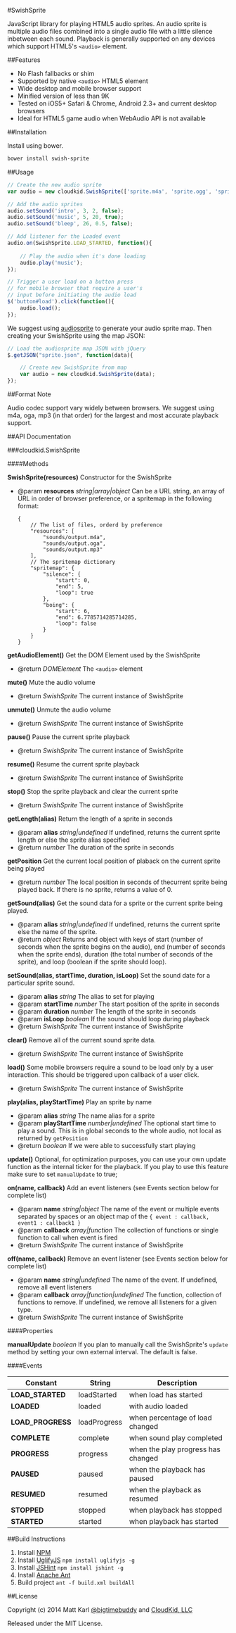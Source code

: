 #SwishSprite

JavaScript library for playing HTML5 audio sprites. An audio sprite is multiple audio files combined into a single audio file with a little silence inbetween each sound. Playback is generally supported on any devices which support HTML5's `<audio>` element. 

##Features

+ No Flash fallbacks or shim
+ Supported by native `<audio>` HTML5 element
+ Wide desktop and mobile browser support
+ Minified version of less than 9K
+ Tested on iOS5+ Safari & Chrome, Android 2.3+ and current desktop browsers
+ Ideal for HTML5 game audio when WebAudio API is not available

##Installation

Install using bower.

```bash
bower install swish-sprite
```

##Usage

```js
// Create the new audio sprite
var audio = new cloudkid.SwishSprite(['sprite.m4a', 'sprite.ogg', 'sprite.mp3']);

// Add the audio sprites 
audio.setSound('intro', 3, 2, false);
audio.setSound('music', 5, 20, true);
audio.setSound('bleep', 26, 0.5, false);

// Add listener for the Loaded event
audio.on(SwishSprite.LOAD_STARTED, function(){
	
    // Play the audio when it's done loading
	audio.play('music');
});

// Trigger a user load on a button press
// for mobile browser that require a user's
// input before initiating the audio load
$('button#load').click(function(){
	audio.load();
});

```

We suggest using [audiosprite](https://github.com/CloudKidStudio/audiosprite) to generate your audio sprite map. Then creating your SwishSprite using the map JSON:

```js
// Load the audiosprite map JSON with jQuery
$.getJSON("sprite.json", function(data){

	// Create new SwishSprite from map
	var audio = new cloudkid.SwishSprite(data);
});
```

##Format Note

Audio codec support vary widely between browsers. We suggest using m4a, oga, mp3 (in that order) for the largest and most accurate playback support.

##API Documentation

###cloudkid.SwishSprite

####Methods

**SwishSprite(resources)** Constructor for the SwishSprite

+ @param **resources** _string|array|object_ Can be a URL string, an array of URL in order of browser preference, or a spritemap in the following format:

	```
	{
		// The list of files, orderd by preference
		"resources": [
			"sounds/output.m4a",
			"sounds/output.oga",
			"sounds/output.mp3"
		],
		// The spritemap dictionary
		"spritemap": {
			"silence": {
				"start": 0,
				"end": 5,
				"loop": true
			},
			"boing": {
				"start": 6,
				"end": 6.7785714285714285,
				"loop": false
			}
		}
	}
	```


**getAudioElement()** Get the DOM Element used by the SwishSprite

+ @return _DOMElement_ The `<audio>` element
    
**mute()** Mute the audio volume

+ @return _SwishSprite_ The current instance of SwishSprite

**unmute()** Unmute the audio volume

+ @return _SwishSprite_ The current instance of SwishSprite

**pause()** Pause the current sprite playback

+ @return _SwishSprite_ The current instance of SwishSprite

**resume()** Resume the current sprite playback

+ @return _SwishSprite_ The current instance of SwishSprite

**stop()** Stop the sprite playback and clear the current sprite

+ @return _SwishSprite_ The current instance of SwishSprite

**getLength(alias)** Return the length of a sprite in seconds

+ @param **alias** _string|undefined_ If undefined, returns the current sprite length or else the sprite alias specified
+ @return _number_ The duration of the sprite in seconds
    
**getPosition** Get the current local position of plaback on the current sprite being played

+ @return _number_ The local position in seconds of thecurrent sprite being played back. If there is no sprite, returns a value of 0.
    
**getSound(alias)** Get the sound data for a sprite or the current sprite being played.

+ @param **alias** _string|undefined_ If undefined, returns the current sprite else the name of the sprite. 
+ @return _object_ Returns and object with keys of start (number of seconds when the sprite begins on the audio), end (number of seconds when the sprite ends), duration (the total number of seconds of the sprite), and loop (boolean if the sprite should loop).

**setSound(alias, startTime, duration, isLoop)** Set the sound date for a particular sprite sound.

+ @param **alias** _string_ The alias to set for playing
+ @param **startTime** _number_ The start position of the sprite in seconds
+ @param **duration** _number_ The length of the sprite in seconds
+ @param **isLoop** _boolean_ If the sound should loop during playback
+ @return _SwishSprite_ The current instance of SwishSprite

**clear()** Remove all of the current sound sprite data.

+ @return _SwishSprite_ The current instance of SwishSprite

**load()** Some mobile browsers require a sound to be load only by a user interaction. This should be triggered upon callback of a user click. 

+ @return _SwishSprite_ The current instance of SwishSprite

**play(alias, playStartTime)** Play an sprite by name

+ @param **alias** _string_ The name alias for a sprite
+ @param **playStartTime** _number|undefined_ The optional start time to play a sound. This is in global seconds to the whole audio, not local as returned by `getPosition`
+ @return _boolean_ If we were able to successfully start playing

**update()** Optional, for optimization purposes, you can use your own update function as the internal ticker for the playback. If you play to use this feature make sure to set `manualUpdate` to true;

**on(name, callback)** Add an event listeners (see Events section below for complete list)

+ @param **name** _string|object_ The name of the event or multiple events separated by spaces or an object map of the `{ event : callback, event1 : callback1 }`
+ @param **callback** _array|function_ The collection of functions or single function to call when event is fired
+ @return _SwishSprite_ The current instance of SwishSprite

**off(name, callback)** Remove an event listener (see Events section below for complete list)

+ @param **name** _string|undefined_ The name of the event. If undefined, remove all event listeners
+ @param **callback** _array|function|undefined_ The function, collection of functions to remove. If undefined, we remove all listeners for a given type. 
+ @return _SwishSprite_ The current instance of SwishSprite

####Properties

**manualUpdate** _boolean_ If you plan to manually call the SwishSprite's `update` method by setting your own external interval. The default is false.

####Events

| Constant			| String		| Description							|
|-------------------|---------------|---------------------------------------|
| **LOAD_STARTED**	| loadStarted	| when load has started					|
| **LOADED**		| loaded		| with audio loaded						|
| **LOAD_PROGRESS**	| loadProgress	| when percentage of load changed		|
| **COMPLETE**		| complete		| when sound play completed				|
| **PROGRESS**		| progress		| when the play progress has changed	|
| **PAUSED**		| paused		| when the playback has paused			|
| **RESUMED**		| resumed		| when the playback as resumed			|
| **STOPPED**		| stopped		| when playback has stopped				|
| **STARTED**		| started		| when playback has started				|


##Build Instructions

1. Install [NPM](https://npmjs.org/)
2. Install [UglifyJS](https://github.com/mishoo/UglifyJS) `npm install uglifyjs -g`
3. Install [JSHint](https://github.com/jshint/jshint/) `npm install jshint -g`
4. Install [Apache Ant](http://ant.apache.org/)
5. Build project `ant -f build.xml buildAll`

##License

Copyright (c) 2014 Matt Karl [@bigtimebuddy](http://github.com/bigtimebuddy) and [CloudKid, LLC](http://cloudkid.com)

Released under the MIT License.
